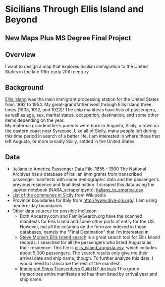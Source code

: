 # Sicilians Through Ellis Island and Beyond
## New Maps Plus MS Degree Final Project
## Overview
I want to design a map that explores Sicilian immigration to the United States in the late 19th-early 20th century.   
## Background
[Ellis Island](https://www.nps.gov/elis/index.htm) was the main immigrant processing station for the United States from 1892 to 1954. My great-grandfather went through Ellis Island three times (1905, 1912, and 1922)! The ship manifests have lists of passengers, as well as age, sex, marital status, occupation, destination, and some other items depending on the year.  
My maternal grandmother’s parents were born in Augusta, Sicily, a town on the eastern coast near Syracuse. Like all of Sicily, many people left during this time period in search of a better life. I am interested in where those that left Augusta, or more broadly Sicily, settled in the United States.  
## Data
+ [Italians to America Passenger Data File, 1855 - 1900](https://aad.archives.gov/aad/series-description.jsp?s=4433&cat=GP44&bc=,sl&col=1002) The National Archives has a database of Itailian immigrants from transcribed passenger manifests with some demographic data and the passenger's previous residence and final destination. I scraped this data using the jupyter notebook [NARA_scraper.ipynb]: [italians_to_america.csv](data/italians_to_america.csv)  
+ [List of the communes in Sicily](https://en.wikipedia.org/wiki/List_of_communes_of_Sicily) from Wikipedia
+ Province boundaries for Italy from http://www.diva-gis.org/. I am using modern-day boundaries.
+ Other data sources for possible inclusion:
  + Both Ancestry.com and FamilySearch.org have the scanned manifests for Ellis Island and some other ports of entry for the US. However, not all the columns on the form are indexed in those databases, namely the "Final Destination" that I'm interested in.  
  + [Steve Morse’s Ellis Island search](https://stevemorse.org/ellis2/ellisgold.html?first_kind=1&FNM=&kind=close&LNM=) is a great search tool for Ellis Island records. I searched for all the passengers who listed Augusta as their residence. This file is [ellis_island_augusta.csv](data/ellis_island_augusta.csv), which includes about 5,000 passengers. The search results only give me their arrival date and ship name, though. To further analyze this data, I would need to transcribe the rest of the manifest.  
  + [Immigrant Ships Transcribers Guild NY Arrivals](https://immigrantships.net/nycarrivals1_6.html) This group transcribes entire manifests and has them listed by arrival year and ship name.
